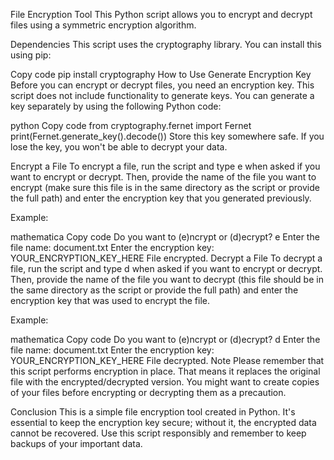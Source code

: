 File Encryption Tool
This Python script allows you to encrypt and decrypt files using a symmetric encryption algorithm.

Dependencies
This script uses the cryptography library. You can install this using pip:

Copy code
pip install cryptography
How to Use
Generate Encryption Key
Before you can encrypt or decrypt files, you need an encryption key. This script does not include functionality to generate keys. You can generate a key separately by using the following Python code:

python
Copy code
from cryptography.fernet import Fernet
print(Fernet.generate_key().decode())
Store this key somewhere safe. If you lose the key, you won't be able to decrypt your data.

Encrypt a File
To encrypt a file, run the script and type e when asked if you want to encrypt or decrypt. Then, provide the name of the file you want to encrypt (make sure this file is in the same directory as the script or provide the full path) and enter the encryption key that you generated previously.

Example:

mathematica
Copy code
Do you want to (e)ncrypt or (d)ecrypt? e
Enter the file name: document.txt
Enter the encryption key: YOUR_ENCRYPTION_KEY_HERE
File encrypted.
Decrypt a File
To decrypt a file, run the script and type d when asked if you want to encrypt or decrypt. Then, provide the name of the file you want to decrypt (this file should be in the same directory as the script or provide the full path) and enter the encryption key that was used to encrypt the file.

Example:

mathematica
Copy code
Do you want to (e)ncrypt or (d)ecrypt? d
Enter the file name: document.txt
Enter the encryption key: YOUR_ENCRYPTION_KEY_HERE
File decrypted.
Note
Please remember that this script performs encryption in place. That means it replaces the original file with the encrypted/decrypted version. You might want to create copies of your files before encrypting or decrypting them as a precaution.

Conclusion
This is a simple file encryption tool created in Python. It's essential to keep the encryption key secure; without it, the encrypted data cannot be recovered. Use this script responsibly and remember to keep backups of your important data.